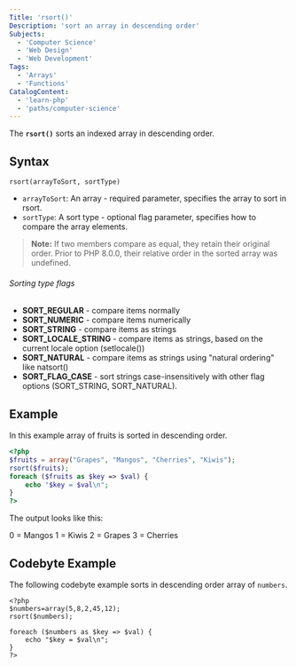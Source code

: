 ```yaml
---
Title: 'rsort()'
Description: 'sort an array in descending order'
Subjects: 
  - 'Computer Science'
  - 'Web Design'
  - 'Web Development'
Tags: 
  - 'Arrays'
  - 'Functions'
CatalogContent:
  - 'learn-php'
  - 'paths/computer-science'
---
```


The **`rsort()`** sorts an indexed array in descending order.

## Syntax

```pseudo
rsort(arrayToSort, sortType)
```

- `arrayToSort`: An array - required parameter, specifies the array to sort in rsort.
- `sortType`: A sort type - optional flag parameter, specifies how to compare the array elements.

> **Note:** If two members compare as equal, they retain their original order. Prior to PHP 8.0.0, their relative order in the sorted array was undefined.

###### Sorting type flags

- **SORT_REGULAR** - compare items normally
- **SORT_NUMERIC** - compare items numerically
- **SORT_STRING**  - compare items as strings
- **SORT_LOCALE_STRING** - compare items as strings, based on the current locale option (setlocale())
- **SORT_NATURAL** - compare items as strings using "natural ordering" like natsort()
- **SORT_FLAG_CASE** - sort strings case-insensitively with other flag options (SORT_STRING, SORT_NATURAL). 


## Example

In this example array of fruits is sorted in descending order.

```php
<?php
$fruits = array("Grapes", "Mangos", "Cherries", "Kiwis");
rsort($fruits);
foreach ($fruits as $key => $val) {
    echo "$key = $val\n";
}
?>
```

The output looks like this:

0 = Mangos 
1 = Kiwis 
2 = Grapes 
3 = Cherries


## Codebyte Example

The following codebyte example sorts in descending order array of `numbers`.

```codebyte/php
<?php
$numbers=array(5,8,2,45,12);
rsort($numbers);

foreach ($numbers as $key => $val) {
    echo "$key = $val\n";
}
?>
```
